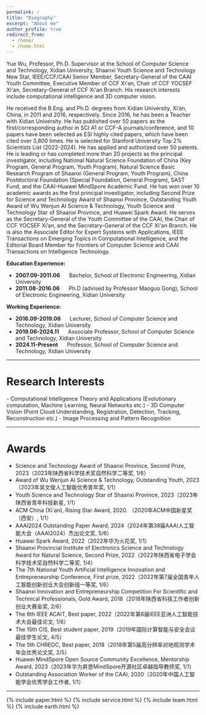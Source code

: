 ```yaml
---
permalink: /
title: "Biography"
excerpt: "About me"
author_profile: true
redirect_from: 
  - /home/
  - /home.html
---
```


Yue Wu, Professor, Ph.D. Supervisor at the School of Computer Science and Technology, Xidian University, Shaanxi Youth Science and Technology New Star, IEEE/CCF/CAAI Senior Member, Secretary-General of the CAAI Youth Committee, Executive Member of CCF Xi'an, Chair of CCF YOCSEF Xi'an, Secretary-General of CCF Xi'an Branch. His research interests include computational intelligence and 3D computer vision.

He received the B.Eng. and Ph.D. degrees from Xidian University, Xi’an, China, in 2011 and 2016, respectively. Since 2016, he has been a Teacher with Xidian University. He has published over 50 papers as the first/corresponding author in SCI A1 or CCF-A journals/conference, and 10 papers have been selected as ESI highly cited papers, which have been cited over 3,800 times. He is selected for Stanford University Top 2% Scientists List (2022-2024). He has applied and authorized over 50 patents. He is leading or has completed more than 20 projects as the principal investigator, including National Natural Science Foundation of China (Key Program, General Program, Youth Program), Natural Science Basic Research Program of Shaanxi (General Program, Youth Program), China Postdoctoral Foundation (Special Foundation, General Program), SAST Fund, and the CAAI-Huawei MindSpore Academic Fund. He has won over 10 academic awards as the first principal investigator, including Second Prize for Science and Technology Award of Shaanxi Province, Outstanding Youth Award of Wu Wenjun AI Science & Technology, Youth Science and Technology Star of Shaanxi Province, and Huawei Spark Award. He serves as the Secretary-General of the Youth Committee of the CAAI, the Chair of CCF YOCSEF Xi’an, and the Secretary-General of the CCF Xi'an Branch. He is also the Associate Editor for Expert Systems with Applications, IEEE Transactions on Emerging Topics in Computational Intelligence, and the Editorial Board Member for Frontiers of Computer Science and CAAI Transactions on Intelligence Technology.

<p><b>Education Experience:</b></p>
<ul>
<li>
  <b>2007.09-2011.06</b> &nbsp;&nbsp;&nbsp;&nbsp; Bachelor, School of Electronic Engineering, Xidian University
</li>
<li>
  <b>2011.08-2016.06</b> &nbsp;&nbsp;&nbsp;&nbsp; Ph.D (advised by Professor Maoguo Gong), School of Electronic Engineering, Xidian University
</li>
</ul>


<p><b>Working Experience:</b></p>
<ul>
  <li>
  <b>2016.09-2019.06</b> &nbsp;&nbsp;&nbsp;&nbsp; Lecturer, School of Computer Science and Technology, Xidian University
</li>
<li>
  <b>2019.06-2024.11</b> &nbsp;&nbsp;&nbsp;&nbsp; Associate Professor, School of Computer Science and Technology, Xidian University
</li>
<li>
  <b>2024.11-Present</b> &nbsp;&nbsp;&nbsp;&nbsp; Professor, School of Computer Science and Technology, Xidian University
</li>
</ul>
<hr>

<h1 id="ResearchInterests">Research Interests</h1>
- Computational Intelligence Theory and Applications (Evolutionary computation, Machine Learning, Neural Networks etc.)
- 3D Computer Vision (Point Cloud Understanding, Registration, Detection, Tracking, Reconstruction etc.)
- Image Processing and Pattern Recognition
<hr>

<h1 id="Awards">Awards</h1>

- Science and Technology Award of Shaanxi Province, Second Prize, 2023（2023年陕西省科学技术奖自然科学二等奖, 1/6）
- Award of Wu Wenjun AI Science & Technology, Outstanding Youth, 2023（2023年吴文俊人工智能优秀青年奖, 1/1）
- Youth Science and Technology Star of Shaanxi Province, 2023（2023年陕西省青年科技新星, 1/1）
- ACM China (Xi'an), Rising Star Award, 2020. （2020年ACM中国新星奖（西安）, 1/1）
- AAAI2024 Outstanding Paper Award, 2024（2024年第38届AAAI人工智能大会（AAAI2024）杰出论文奖, 5/6）
- Huawei Spark Award, 2022（2022年华为火花奖, 1/1）
- Shaanxi Provincial Institute of Electronics Science and Technology Award for Natural Science, Second Prize, 2022（2022年陕西省电子学会科学技术奖自然科学二等奖, 1/4）
- The 7th National Youth Artificial Intelligence Innovation and Entrepreneurship Conference, First prize, 2022（2022年第7届全国青年人工智能创新创业大会创新组一等奖, 1/6）
- Shaanxi Innovation and Entrepreneurship Competition For Scientific and Technical Professionals, Gold Award, 2018（2018年陕西省科技工作者创新创业大赛金奖, 2/6）
- The 6th IEEE ACAIT, Best paper, 2022（2022年第6届IEEE亚洲人工智能技术大会最佳论文, 1/6）
- The 15th CIS, Best student paper, 2019（2019年国际计算智能与安全会议最佳学生论文, 4/5）
- The 5th CHREOC, Best paper, 2018（2018年第5届高分辨率对地观测学术年会优秀论文奖, 2/5）
- Huawei MindSpore Open Source Community Excellence, Mentorship Award, 2023（2023年华为昇思MindSpore开源社区卓越指导教师奖, 1/1）
- Outstanding Association Worker of the CAAI, 2020（2020年中国人工智能学会优秀学会工作者, 1/1）
<hr>

{% include paper.html %} 
{% include service.html %} 
{% include team.html %} 
{% include earth.html %} 
